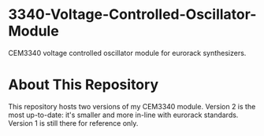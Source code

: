 # 3340-Voltage-Controlled-Oscillator-Module
CEM3340 voltage controlled oscillator module for eurorack synthesizers.

# About This Repository
This repository hosts two versions of my CEM3340 module. Version 2 is the most up-to-date: it's smaller and more in-line with eurorack standards. Version 1 is still there for reference only.


